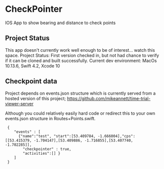 # CheckPointer
IOS App to show bearing and distance to check points

## Project Status
This app doesn't currently work well enough to be of interest... watch this space.
Project Status: First version checked in, but not had chance to verify if it can be cloned and built successfully.
Current dev environment: MacOs 10.13.6, Swift 4.2, Xcode 10

## Checkpoint data
Project depends on events.json structure which is currently served from a hosted version of this project; https://github.com/mikeannett/time-trial-viewer-server

Although you could relatively easily hard code or redirect this to your own events.json structure in Routes+Points.swift.

```
 { 
    "events" : [
      {"name":"test", "start":[53.409784, -1.666004],"cps":[[53.415379, -1.704147],[53.409886, -1.716855],[53.407740, -1.702285]],
        "checkpointer" : true,
        "activities":[] }
    ]
 }
```
